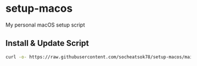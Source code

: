 # setup-macos
My personal macOS setup script

## Install & Update Script

```sh
curl -o- https://raw.githubusercontent.com/socheatsok78/setup-macos/main/install | sh
```
